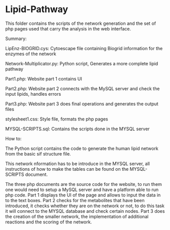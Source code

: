 # Lipid-Pathway

This folder contains the scripts of the network generation and the set of php pages used that carry the analysis in the web interface.

Summary:

LipEnz-BIOGRID.cys:	                Cytoescape file containing Biogrid information for the enzymes of the network

Network-Multiplicator.py:	          Python script, Generates a more complete lipid pathway

Part1.php:		                        Website part 1 contains UI 

Part2.php:	                          Website part 2 connects with the MySQL server and check the input lipids, handles errors

Part3.php:	                          Website part 3 does final operations and generates the output files

stylesheet1.css:                     Style file, formats the php pages

MYSQL-SCRIPTS.sql:                   Contains the scripts done in the MYSQL server


How to:

The Python script contains the code to generate the human lipid network from the basic sif structure file.

This network nformation has to be introduce in the MYSQL server, all instructions of how to make the tables can be found on the MYSQL-SCRIPTS document.

The three php documents are the source code for the website, to run them one would need to setup a MySQL server and have a platform able to run php code. Part 1 displays the UI of the page and allows to input the data in to the text boxes. Part 2 checks for the metabolites that have been introduced, it checks whether they are on the network or not, to do this task it will connect to the MYSQL database and check certain nodes. Part 3 does the creation of the smaller network, the implementation of additional reactions and the scoring of the network.

